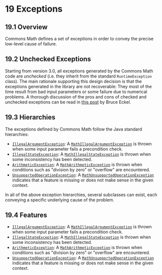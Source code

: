 # 19 Exceptions

## 19.1 Overview
Commons Math defines a set of exceptions in order to convey the
precise low-level cause of failure.


## 19.2 Unchecked Exceptions
Starting from version 3.0, all exceptions generated by the
Commons Math code are <em>unchecked</em> (i.e. they inherit from
the standard `RuntimeException` class).
The main rationale supporting this design decision is that the
exceptions generated in the library are not recoverable: They most
of the time result from bad input parameters or some failure due to
numerical problems.
A thorough discussion of the pros and cons of checked and unchecked
exceptions can be read in
[            this post](http://www.mindview.net/Etc/Discussions/CheckedExceptions)
by Bruce Eckel.



## 19.3 Hierarchies
The exceptions defined by Commons Math follow the Java standard
hierarchies:
* [ `IllegalArgumentException`](http://docs.oracle.com/javase/6/docs/api/java/lang/IllegalArgumentException.html): A [ `MathIllegalArgumentException`](../apidocs/org/hipparchus/exception/MathIllegalArgumentException.html) is thrown when some input parameter fails a precondition check.
* [ `IllegalStateException`](http://docs.oracle.com/javase/6/docs/api/java/lang/IllegalStateException.html): A [ `MathIllegalStateException`](../apidocs/org/hipparchus/exception/MathIllegalStateException.html) is thrown when some inconsistency has been detected.
* [ `ArithmeticException`](http://docs.oracle.com/javase/6/docs/api/java/lang/MathArithmeticException.html): A [ `MathArithmeticException`](../apidocs/org/hipparchus/exception/MathArithmeticException.html) is thrown when conditions such as "division by zero" or "overflow" are encountered.
* [ `UnsupportedOperationException`](http://docs.oracle.com/javase/6/docs/api/java/lang/MathUnsupportedOperationException.html): A [ `MathUnsupportedOperationException`](../apidocs/org/hipparchus/exception/MathUnsupportedOperationException.html) indicates that a feature is missing or does not make sense in the given context.



In all of the above exception hierarchies, several subclasses can
exist, each conveying a specific underlying cause of the problem.



## 19.4 Features
* [ `IllegalArgumentException`](http://docs.oracle.com/javase/6/docs/api/java/lang/IllegalArgumentException.html): A [ `MathIllegalArgumentException`](../apidocs/org/hipparchus/exception/MathIllegalArgumentException.html) is thrown when some input parameter fails a precondition check.
* [ `IllegalStateException`](http://docs.oracle.com/javase/6/docs/api/java/lang/IllegalStateException.html): A [ `MathIllegalStateException`](../apidocs/org/hipparchus/exception/MathIllegalStateException.html) is thrown when some inconsistency has been detected.
* [ `ArithmeticException`](http://docs.oracle.com/javase/6/docs/api/java/lang/MathArithmeticException.html): A [ `MathArithmeticException`](../apidocs/org/hipparchus/exception/MathArithmeticException.html) is thrown when conditions such as "division by zero" or "overflow" are encountered.
* [ `UnsupportedOperationException`](http://docs.oracle.com/javase/6/docs/api/java/lang/MathUnsupportedOperationException.html): A [ `MathUnsupportedOperationException`](../apidocs/org/hipparchus/exception/MathUnsupportedOperationException.html) indicates that a feature is missing or does not make sense in the given context.




